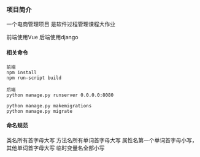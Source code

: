 ### 项目简介
一个电商管理项目
是软件过程管理课程大作业

前端使用Vue
后端使用django

#### 相关命令
```
前端
npm install
npm run-script build

后端
python manage.py runserver 0.0.0.0:8080

python manage.py makemigrations
python manage.py migrate
```

#### 命名规范
类名所有首字母大写
方法名所有单词首字母大写
属性名第一个单词首字母小写，其他单词首字母大写
临时变量名全部小写


